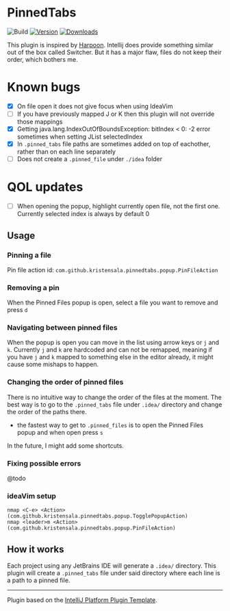 # PinnedTabs

![Build](https://github.com/kristensala/pinned-tabs/workflows/Build/badge.svg)
[![Version](https://img.shields.io/jetbrains/plugin/v/MARKETPLACE_ID.svg)](https://plugins.jetbrains.com/plugin/26713-pinnedtabs)
[![Downloads](https://img.shields.io/jetbrains/plugin/d/MARKETPLACE_ID.svg)](https://plugins.jetbrains.com/plugin/26713-pinnedtabs)

<!-- Plugin description -->
This plugin is inspired by [Harpoon](https://github.com/ThePrimeagen/harpoon). Intellij does provide something similar out of the box called Switcher.
But it has a major flaw, files do not keep their order, which bothers me.
<!-- Plugin description end -->

# Known bugs
- [x] On file open it does not give focus when using IdeaVim
- [ ] If you have previously mapped J or K then this plugin will not override those mappings
- [x] Getting java.lang.IndexOutOfBoundsException: bitIndex < 0: -2 error sometimes when setting JList selectedIndex
- [x] In `.pinned_tabs` file paths are sometimes added on top of eachother, rather than on each line separately
- [ ] Does not create a `.pinned_file` under `./idea` folder

# QOL updates
- [ ] When opening the popup, highlight currently open file, not the first one. Currently selected index is always by default 0


## Usage
### Pinning a file
Pin file action id: `com.github.kristensala.pinnedtabs.popup.PinFileAction` 

### Removing a pin
When the Pinned Files popup is open, select a file you want to remove and press `d`

### Navigating between pinned files
When the popup is open you can move in the list using arrow keys or `j` and `k`. Currently `j` and `k` are hardcoded and can not be remapped, meaning
if you have `j` and `k` mapped to something else in the editor already, it might cause some mishaps to happen.

### Changing the order of pinned files
There is no intuitive way to change the order of the files at the moment. The best way is to
go to the `.pinned_tabs` file under `.idea/` directory and change the order of the paths there.
- the fastest way to get to `.pinned_files` is to open the Pinned Files popup and when open press `s`

In the future, I might add some shortcuts.

### Fixing possible errors
@todo

### ideaVim setup

```
nmap <C-e> <Action>(com.github.kristensala.pinnedtabs.popup.TogglePopupAction)
nmap <leader>m <Action>(com.github.kristensala.pinnedtabs.popup.PinFileAction)
```

## How it works

Each project using any JetBrains IDE will generate a `.idea/` directory.
This plugin will create a `.pinned_tabs` file under said directory
where each line is a path to a pinned file.

---
Plugin based on the [IntelliJ Platform Plugin Template][template].

[template]: https://github.com/JetBrains/intellij-platform-plugin-template
[docs:plugin-description]: https://plugins.jetbrains.com/docs/intellij/plugin-user-experience.html#plugin-description-and-presentation
